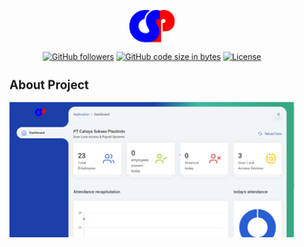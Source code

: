 <p align="center"><a href="https://github.com/danamulyana/dlpay-system"><img src="public/dist/images/logo-csp-birumerah.gif" width="80"></a></p>

<p align="center">
    <a href="https://github.com/danamulyana"><img alt="GitHub followers" src="https://img.shields.io/github/followers/danamulyana?style=social"></a>
    <a href="https://github.com/danamulyana/dlpay-system"><img alt="GitHub code size in bytes" src="https://img.shields.io/github/languages/code-size/danamulyana/dlpay-system"></a>
    <a href="https://github.com/danamulyana/dlpay-system/blob/master/LICENSE"><img src="https://img.shields.io/github/license/danamulyana/dlpay-system" alt="License"></a>
</p>

## About Project

<img src="public/dist/images/dashboard.png">


